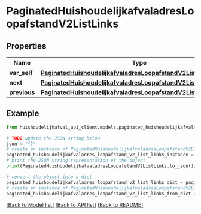 # PaginatedHuishoudelijkafvaladresLoopafstandV2ListLinks


## Properties

Name | Type | Description | Notes
------------ | ------------- | ------------- | -------------
**var_self** | [**PaginatedHuishoudelijkafvaladresLoopafstandV2ListLinksSelf**](PaginatedHuishoudelijkafvaladresLoopafstandV2ListLinksSelf.md) |  | [optional] 
**next** | [**PaginatedHuishoudelijkafvaladresLoopafstandV2ListLinksNext**](PaginatedHuishoudelijkafvaladresLoopafstandV2ListLinksNext.md) |  | [optional] 
**previous** | [**PaginatedHuishoudelijkafvaladresLoopafstandV2ListLinksPrevious**](PaginatedHuishoudelijkafvaladresLoopafstandV2ListLinksPrevious.md) |  | [optional] 

## Example

```python
from huishoudelijkafval_api_client.models.paginated_huishoudelijkafvaladres_loopafstand_v2_list_links import PaginatedHuishoudelijkafvaladresLoopafstandV2ListLinks

# TODO update the JSON string below
json = "{}"
# create an instance of PaginatedHuishoudelijkafvaladresLoopafstandV2ListLinks from a JSON string
paginated_huishoudelijkafvaladres_loopafstand_v2_list_links_instance = PaginatedHuishoudelijkafvaladresLoopafstandV2ListLinks.from_json(json)
# print the JSON string representation of the object
print(PaginatedHuishoudelijkafvaladresLoopafstandV2ListLinks.to_json())

# convert the object into a dict
paginated_huishoudelijkafvaladres_loopafstand_v2_list_links_dict = paginated_huishoudelijkafvaladres_loopafstand_v2_list_links_instance.to_dict()
# create an instance of PaginatedHuishoudelijkafvaladresLoopafstandV2ListLinks from a dict
paginated_huishoudelijkafvaladres_loopafstand_v2_list_links_from_dict = PaginatedHuishoudelijkafvaladresLoopafstandV2ListLinks.from_dict(paginated_huishoudelijkafvaladres_loopafstand_v2_list_links_dict)
```
[[Back to Model list]](../README.md#documentation-for-models) [[Back to API list]](../README.md#documentation-for-api-endpoints) [[Back to README]](../README.md)


